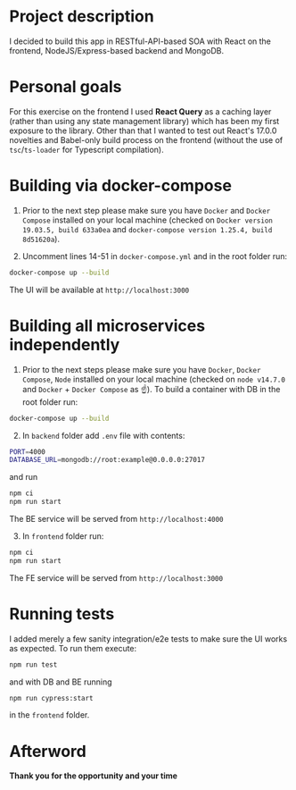 # Project description

I decided to build this app in RESTful-API-based SOA with React on the frontend, NodeJS/Express-based backend and MongoDB.

# Personal goals

For this exercise on the frontend I used **React Query** as a caching layer (rather than using any state management library) which has been my first exposure to the library.
Other than that I wanted to test out React's 17.0.0 novelties and Babel-only build process on the frontend (without the use of `tsc`/`ts-loader` for Typescript compilation).

# Building via docker-compose

1. Prior to the next step please make sure you have `Docker` and `Docker Compose` installed on your local machine (checked on `Docker version 19.03.5, build 633a0ea` and `docker-compose version 1.25.4, build 8d51620a`).

2. Uncomment lines 14-51 in `docker-compose.yml` and in the root folder run:

```sh
docker-compose up --build
```

The UI will be available at `http://localhost:3000`

# Building all microservices independently

1. Prior to the next steps please make sure you have `Docker`, `Docker Compose`, `Node` installed on your local machine (checked on `node v14.7.0` and `Docker` + `Docker Compose` as ☝️).
   To build a container with DB in the root folder run:

```sh
docker-compose up --build
```

2. In `backend` folder add `.env` file with contents:

```sh
PORT=4000
DATABASE_URL=mongodb://root:example@0.0.0.0:27017
```

and run

```sh
npm ci
npm run start
```

The BE service will be served from `http://localhost:4000`

3. In `frontend` folder run:

```sh
npm ci
npm run start
```

The FE service will be served from `http://localhost:3000`

# Running tests

I added merely a few sanity integration/e2e tests to make sure the UI works as expected. To run them execute:

```sh
npm run test
```

and with DB and BE running

```sh
npm run cypress:start
```

in the `frontend` folder.

# Afterword

**Thank you for the opportunity and your time**
